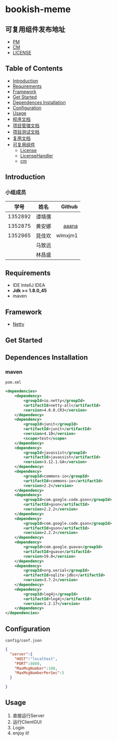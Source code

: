 # bookish-meme

## 可复用组件发布地址
- [PM]()
- [CM]()
- [LICENSE]()

## Table of Contents
- [Introduction](#introduction)
- [Requirements](#requirements)
- [Framework](#framework)
- [Get Started](#get-started)
- [Dependences Installation](#dependences-installation)
- [Configuration](#configuration)
- [Usage](#usage)
- [程序文档](https://github.com/tztztztztz/bookish-meme/tree/master/doc/product)
- [项目管理文档](https://github.com/tztztztztz/bookish-meme/tree/master/doc/management)
- [项目测试文档](https://github.com/tztztztztz/bookish-meme/tree/master/doc/test)
- [复用文档](https://github.com/tztztztztz/bookish-meme/tree/master/doc/reuse)
- [可复用组件](#可复用组件)
  - [License](https://github.com/tztztztztz/bookish-meme/tree/master/tzlicense)
  - [LicenseHandler](https://github.com/tztztztztz/bookish-meme/tree/master/license-handler)
  - [cm](https://github.com/tztztztztz/bookish-meme/tree/master/cm)

## Introduction

### 小组成员

| 学号 | 姓名 | Github |
| -----|:----:| ----:|
| 1352892    | 谭靖儒    |     |
| 1352875    | 黄安娜   | [aaana](https://github.com/aaana)    |
| 1352965    | 晁佳欢    | wlmxjm1    |
|     | 马致远    |     |
|     | 林昌盛    |     |


## Requirements

- IDE IntellJ IDEA
- **Jdk >= 1.8.0_45**
- maven

## Framework

  - [Netty](https://github.com/netty/netty)
    
## Get Started


## Dependences Installation
### maven
`pom.xml`
```xml
<dependencies>
    <dependency>
        <groupId>io.netty</groupId>
        <artifactId>netty-all</artifactId>
        <version>4.0.0.CR3</version>
    </dependency>
    <dependency>
        <groupId>junit</groupId>
        <artifactId>junit</artifactId>
        <version>4.10</version>
        <scope>test</scope>
    </dependency>
    <dependency>
        <groupId>javassist</groupId>
        <artifactId>javassist</artifactId>
        <version>3.12.1.GA</version>
    </dependency>
    <dependency>
        <groupId>commons-io</groupId>
        <artifactId>commons-io</artifactId>
        <version>2.2</version>
    </dependency>
    <dependency>
        <groupId>com.google.code.gson</groupId>
        <artifactId>gson</artifactId>
        <version>2.2.2</version>
    </dependency>
    <dependency>
        <groupId>com.google.code.gson</groupId>
        <artifactId>gson</artifactId>
        <version>2.2.2</version>
    </dependency>
    <dependency>
        <groupId>com.google.guava</groupId>
        <artifactId>guava</artifactId>
        <version>19.0</version>
    </dependency>
    <dependency>
        <groupId>org.xerial</groupId>
        <artifactId>sqlite-jdbc</artifactId>
        <version>3.7.2</version>
    </dependency>
    <dependency>
        <groupId>log4j</groupId>
        <artifactId>log4j</artifactId>
        <version>1.2.17</version>
    </dependency>
</dependencies>
```

## Configuration
`config/conf.json`
```json
{
  "server":{
    "HOST":"localhost",
    "PORT":8080,
    "MaxMsgNumber":100,
    "MaxMsgNumberPerSec":5
  }

}
```

## Usage

1. 直接运行Server
2. 运行ClientGUI
3. Login
4. enjoy it!




